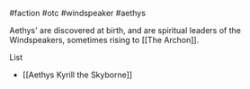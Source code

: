 #faction #otc #windspeaker #aethys 

Aethys' are discovered at birth, and are spiritual leaders of the Windspeakers, sometimes rising to [[The Archon]].

List
- [[Aethys Kyrill the Skyborne]]